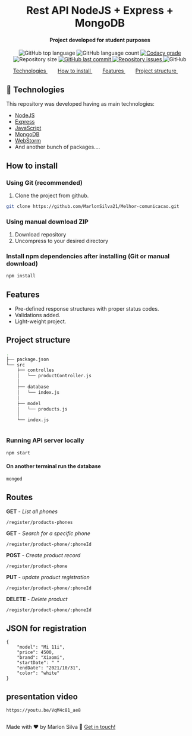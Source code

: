 <h1 align="center">
    <br>
    Rest API NodeJS + Express + MongoDB
</h1>

<h4 align="center">
Project developed for student purposes
</h4>
<p align="center">
  <img alt="GitHub top language" src="https://img.shields.io/github/languages/top/marlonsilva21/Melhor-comunicacao.svg">

  <img alt="GitHub language count" src="https://img.shields.io/github/languages/count/marlonsilva21/Melhor-comunicacao.svg">

  <a href="https://www.codacy.com/app/marlonsilva21/Melhor-comunicacaojava?utm_source=github.com&amp;utm_medium=referral&amp;utm_content=marlonsilva21/Melhor-comunicacao&amp;utm_campaign=Badge_Grade">
    <img alt="Codacy grade" src="https://api.codacy.com/project/badge/Grade/691b85e51bf240b997ae6ff82ea41590">
  </a>

  <img alt="Repository size" src="https://img.shields.io/github/repo-size/marlonsilva21/Melhor-comunicacao.svg">
  <a href="https://github.com/marlonsilva21/Melhor-comunicacao/commits/master">
    <img alt="GitHub last commit" src="https://img.shields.io/github/last-commit/marlonsilva21/Melhor-comunicacao.svg">
  </a>

  <a href="https://github.com/marlonsilva21/Melhor-comunicacao/issues">
    <img alt="Repository issues" src="https://img.shields.io/github/issues/marlonsilva21/Melhor-comunicacao.svg">
  </a>

  <img alt="GitHub" src="https://img.shields.io/github/license/marlonsilva21/Melhor-comunicacao.svg">
</p>

<p align="center">
  <a href="#rocket-technologies">Technologies </a>&nbsp;&nbsp;&nbsp;&nbsp;&nbsp;&nbsp;
  <a href="#install">How to install </a>&nbsp;&nbsp;&nbsp;&nbsp;&nbsp;&nbsp;
  <a href="#features">Features </a>&nbsp;&nbsp;&nbsp;&nbsp;&nbsp;&nbsp;
  <a href="#structure">Project structure </a>&nbsp;&nbsp;&nbsp;&nbsp;&nbsp;&nbsp;
</p>

## :rocket: Technologies

<p id="rocket-technologies">This repository was developed having as main technologies:</p>

- [NodeJS](https://www.oracle.com/br/java/technologies/javase-jdk11-downloads.html)
- [Express](https://www.eclipse.org/downloads/)
- [JavaScript](https://spring.io/projects/spring-boot)
- [MongoDB](https://www.mysql.com/)
- [WebStorm](https://www.eclipse.org/downloads/)
- And another bunch of packages....

<h2 id="install"> How to install </h2>

### Using Git (recommended)

1.  Clone the project from github.

```bash
git clone https://github.com/MarlonSilva21/Melhor-comunicacao.git 
```

### Using manual download ZIP

1.  Download repository
2.  Uncompress to your desired directory

### Install npm dependencies after installing (Git or manual download)

```bash
npm install
```
<h2 id="features"> Features </h2>

- Pre-defined response structures with proper status codes.
- Validations added.
- Light-weight project.

<h2 id="structure"> Project structure </h2>

```sh
.
├── package.json
└── src
    ├── controlles
    │   └── productController.js
    │   
    ├── database
    │   └── index.js
    │   
    ├── model
    │   └── products.js
    │   
    └── index.js



```

### Running API server locally

```bash
npm start 
```
#### On another terminal run the database
```bash
mongod 
```

## Routes

**GET** - *List all phones*
```
/register/products-phones
```

**GET** - *Search for a specific phone*
```
/register/product-phone/:phoneId
```
**POST** - *Create product record*
```
/register/product-phone
```

**PUT** - *update product registration*
```
/register/product-phone/:phoneId
```

**DELETE** - *Delete product*
```
/register/product-phone/:phoneId
```

## JSON for registration
```
{
    "model": "Mi 11i",
    "price": 4500,
    "brand": "Xiaomi",
    "startDate": " "
    "endDate": "2021/10/31",
    "color": "white"
}
```

## presentation video
```
https://youtu.be/VqM4c81_ae8
```

##

Made with ♥ by Marlon Silva :wave: [Get in touch!](https://www.linkedin.com/in/marlon-silva-43075a184/)



